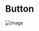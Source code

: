 # Button
![image](https://user-images.githubusercontent.com/80473048/138731833-4c51b0bc-ccad-4674-bd00-e98ceeaa0ff9.png)
